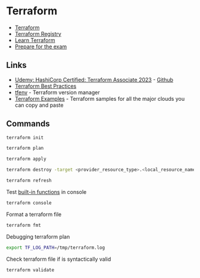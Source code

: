# Terraform

- [Terraform](https://www.terraform.io/)
- [Terraform Registry](https://registry.terraform.io/)
- [Learn Terraform](https://learn.hashicorp.com/terraform)
- [Prepare for the exam](https://www.hashicorp.com/certification/terraform-associate)

## Links

- [Udemy: HashiCorp Certified: Terraform Associate 2023](https://www.udemy.com/course/terraform-beginner-to-advanced/) - [Github](https://github.com/zealvora/terraform-beginner-to-advanced-resource/tree/master)
- [Terraform Best Practices](https://www.terraform-best-practices.com/)
- [tfenv](https://github.com/tfutils/tfenv) - Terraform version manager
- [Terraform Examples](https://github.com/futurice/terraform-examples) - Terraform samples for all the major clouds you can copy and paste

## Commands

```sh
terraform init
```
```sh
terraform plan
```
```sh
terraform apply
```
```sh
terraform destroy -target <provider_resource_type>.<local_resource_name>
```
```sh
terraform refresh
```
Test [built-in functions](https://developer.hashicorp.com/terraform/language/functions) in console
```sh
terraform console
```
Format a terraform file
```sh
terraform fmt
```
Debugging terraform plan
```sh
export TF_LOG_PATH=/tmp/terraform.log
```
Check terraform file if is syntactically valid
```
terraform validate
```
